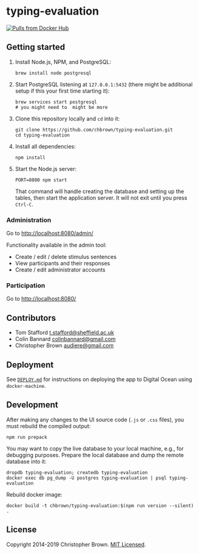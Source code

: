 # typing-evaluation

[![Pulls from Docker Hub](https://img.shields.io/docker/pulls/chbrown/typing-evaluation.svg)](https://hub.docker.com/r/chbrown/typing-evaluation)


## Getting started

1. Install Node.js, NPM, and PostgreSQL:

       brew install node postgresql

2. Start PostgreSQL listening at `127.0.0.1:5432` (there might be additional setup if this your first time starting it):

       brew services start postgresql
       # you might need to  might be more

3. Clone this repository locally and `cd` into it:

       git clone https://github.com/chbrown/typing-evaluation.git
       cd typing-evaluation

4. Install all dependencies:

       npm install

5. Start the Node.js server:

       PORT=8080 npm start

   That command will handle creating the database and setting up the tables,
   then start the application server. It will not exit until you press `Ctrl-C`.


### Administration

Go to <http://localhost:8080/admin/>

Functionality available in the admin tool:

* Create / edit / delete stimulus sentences
* View participants and their responses
* Create / edit administrator accounts


### Participation

Go to <http://localhost:8080/>


## Contributors

* Tom Stafford <t.stafford@sheffield.ac.uk>
* Colin Bannard <colinbannard@gmail.com>
* Christopher Brown <audiere@gmail.com>


## Deployment

See [`DEPLOY.md`](DEPLOY.md) for instructions on deploying the app to Digital Ocean using `docker-machine`.


## Development

After making any changes to the UI source code (`.js` or `.css` files),
you must rebuild the compiled output:

    npm run prepack

You may want to copy the live database to your local machine, e.g., for debugging purposes.
Prepare the local database and dump the remote database into it:

    dropdb typing-evaluation; createdb typing-evaluation
    docker exec db pg_dump -U postgres typing-evaluation | psql typing-evaluation

Rebuild docker image:

    docker build -t chbrown/typing-evaluation:$(npm run version --silent) .


## License

Copyright 2014-2019 Christopher Brown.
[MIT Licensed](https://chbrown.github.io/licenses/MIT/#2014-2019).
